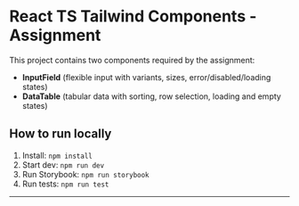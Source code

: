 # React TS Tailwind Components - Assignment

This project contains two components required by the assignment:

- **InputField** (flexible input with variants, sizes, error/disabled/loading states)
- **DataTable** (tabular data with sorting, row selection, loading and empty states)

## How to run locally

1. Install: `npm install`
2. Start dev: `npm run dev`
3. Run Storybook: `npm run storybook`
4. Run tests: `npm run test`

---
